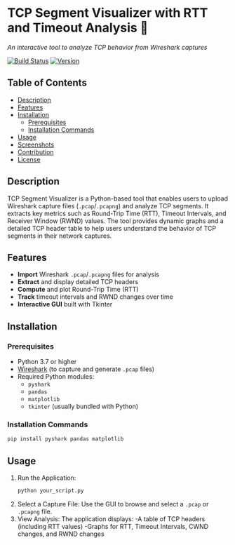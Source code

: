 # TCP Segment Visualizer with RTT and Timeout Analysis 🚀
*An interactive tool to analyze TCP behavior from Wireshark captures*

[![Build Status](https://img.shields.io/badge/build-passing-brightgreen.svg)](#) [![Version](https://img.shields.io/badge/version-1.0-blue.svg)](#)

## Table of Contents
- [Description](#description)
- [Features](#features)
- [Installation](#installation)
  - [Prerequisites](#prerequisites)
  - [Installation Commands](#installation-commands)
- [Usage](#usage)
- [Screenshots](#screenshots)
- [Contribution](#contribution)
- [License](#license)

## Description
TCP Segment Visualizer is a Python-based tool that enables users to upload Wireshark capture files (`.pcap`/`.pcapng`) and analyze TCP segments. It extracts key metrics such as Round-Trip Time (RTT), Timeout Intervals, and Receiver Window (RWND) values. The tool provides dynamic graphs and a detailed TCP header table to help users understand the behavior of TCP segments in their network captures.

## Features
- **Import** Wireshark `.pcap`/`.pcapng` files for analysis
- **Extract** and display detailed TCP headers
- **Compute** and plot Round-Trip Time (RTT)
- **Track** timeout intervals and RWND changes over time
- **Interactive GUI** built with Tkinter

## Installation

### Prerequisites
- Python 3.7 or higher
- [Wireshark](https://www.wireshark.org/) (to capture and generate `.pcap` files)
- Required Python modules:
  - `pyshark`
  - `pandas`
  - `matplotlib`
  - `tkinter` (usually bundled with Python)

### Installation Commands
```bash
pip install pyshark pandas matplotlib
```

## Usage
1. Run the Application:
   ```bash
   python your_script.py
   ```
2. Select a Capture File: Use the GUI to browse and select a `.pcap` or `.pcapng` file.
3. View Analysis: The application displays:
    -A table of TCP headers (including RTT values)
    -Graphs for RTT, Timeout Intervals, CWND changes, and RWND changes
